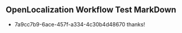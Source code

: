 ## OpenLocalization Workflow Test MarkDown
* 7a9cc7b9-6ace-457f-a334-4c30b4d48670 thanks!

<!--HONumber=Jul16_HO3-->


